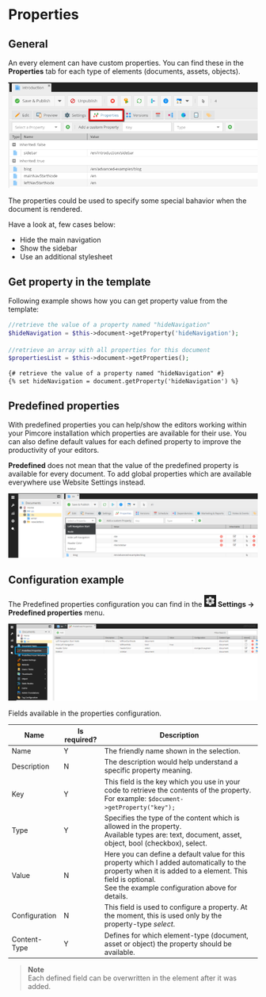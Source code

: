 # Properties

## General

An every element can have custom properties. 
You can find these in the **Properties** tab for each type of elements (documents, assets, objects).

![Properties in the document](../img/properties_tab_editmode_preview.png)

The properties could be used to specify some special bahavior when the document is rendered.

Have a look at, few cases below:

* Hide the main navigation
* Show the sidebar
* Use an additional stylesheet

## Get property in the template

Following example shows how you can get property value from the template:

<div class="code-section">

```php
//retrieve the value of a property named "hideNavigation"
$hideNavigation = $this->document->getProperty('hideNavigation');
 
//retrieve an array with all properties for this document
$propertiesList = $this->document->getProperties();
```

```twig
{# retrieve the value of a property named "hideNavigation" #}
{% set hideNavigation = document.getProperty('hideNavigation') %}
```

</div>



## Predefined properties
With predefined properties you can help/show the editors working within your Pimcore installation which properties are available for their use.
You can also define default values for each defined property to improve the productivity of your editors.

**Predefined** does not mean that the value of the predefined property is available for every document. 
To add global properties which are available everywhere use Website Settings instead.

![Predefined properties - selectbox](../img/properties_predefined_selectbox.png)

## Configuration example

<div class="inline-imgs">

The Predefined properties configuration you can find in the ![Settings](../img/Icon_settings.png) **Settings -> Predefined properties** menu.

</div>

![Predefined properties configuration](../img/properties_predefined_configuration.png)

Fields available in the properties configuration.

| Name          | Is required? | Description                                                                                                                                                                                                      |
|---------------|--------------|------------------------------------------------------------------------------------------------------------------------------------------------------------------------------------------------------------------|
| Name          | Y            | The friendly name shown in the selection.                                                                                                                                                                        |
| Description   | N            | The description would help understand a specific property meaning.                                                                                                                                               |
| Key           | Y            | This field is the key which you use in your code to retrieve the contents of the property. For example: `$document->getProperty("key");`                                                                         |
| Type          | Y            | Specifies the type of the content which is allowed in the property. <br />Available types are: text, document, asset, object, bool (checkbox), select.                                                           |
| Value         | N            | Here you can define a default value for this property which I added automatically to the property when it is added to a element. This field is optional. <br /> See the example configuration above for details. |
| Configuration | N            | This field is used to configure a property. At the moment, this is used only by the property-type *select*.                                                                                                     |
| Content-Type  | Y            | Defines for which element-type (document, asset or object) the property should be available.                                                                                                                     |

> **Note**   
> Each defined field can be overwritten in the element after it was added.
